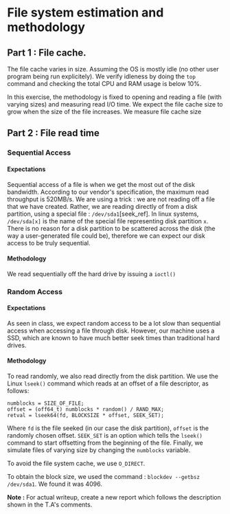 # File system estimation and methodology

## Part 1 : File cache.

The file cache varies in size. Assuming the OS is mostly idle (no other user program being run explicitely).
We verify idleness by doing the `top` command and checking the total CPU and RAM usage is below 10%.

In this exercise, the methodology is fixed to opening and reading a file (with varying sizes) and measuring 
read I/O time. 
We expect the file cache size to grow when the size of the file increases.
We measure file cache size 

## Part 2 : File read time

### Sequential Access

#### Expectations

Sequential access of a file is when we get the most out of the disk bandwidth.
According to our vendor's specification, the maximum read throughput is 520MB/s.
We are using a trick : we are not reading off a file that we have created. Rather,
we are reading directly of from a disk partition, using a special file : `/dev/sda1`[seek\_ref].
In linux systems, `/dev/sda[x]` is the name of the special file representing disk
partition `x`. There is no reason for a disk partition to be scattered across the
disk (the way a user-generated file could be), therefore we can expect our disk access
to be truly sequential. 

#### Methodology

We read sequentially off the hard drive by issuing a `ioctl()`  

### Random Access

#### Expectations 

As seen in class, we expect random access to be a lot slow than sequential access
when accessing a file through disk. However, our machine uses a SSD, which are
known to have much better seek times than traditional hard drives.

#### Methodology

To read randomly, we also read directly from the disk partition. We use the Linux
`lseek()` command which reads at an offset of a file descriptor, as follows:
	
	numblocks = SIZE_OF_FILE;
	offset = (off64_t) numblocks * random() / RAND_MAX;
	retval = lseek64(fd, BLOCKSIZE * offset, SEEK_SET);

Where `fd` is the file seeked (in our case the disk partition), `offset` is the randomly
chosen offset. `SEEK_SET` is an option which tells the `lseek()` command to start offsetting
from the beginning of the file. 
Finally, we simulate files of varying size by changing the `numblocks` variable.

To avoid the file system cache, we use `O_DIRECT`.

To obtain the block size, we used the command : `blockdev --getbsz /dev/sda1`. We found it was
4096.


**Note :** For actual writeup, create a new report which follows the description shown
in the T.A's comments.
